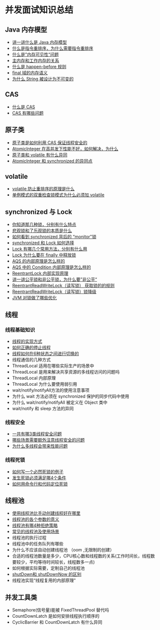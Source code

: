 
# 并发面试知识总结

## Java 内存模型

- [讲一讲什么是 Java 内存模型](/并发/讲一讲什么是%20Java%20内存模型.md)
- [什么是指令重排序，为什么需要指令重排序](/并发/什么是指令重排序.md)
- [什么是”内存可见性“问题](/并发/什么是”内存可见性“问题.md)
- [主内存和工作内存的关系](/并发/主内存和工作内存的关系.md)
- [什么是 happen-before 规则](/并发/什么是%20happen-before%20规则.md)
- [final 域的内存语义](/并发/final%20域的内存语义.md)
- [为什么 String 被设计为不可变的](/并发/为什么%20String%20被设计为不可变的.md)

## CAS

- [什么是 CAS](/并发/什么是CAS.md)
- [CAS 有哪些问题](/并发/CAS有哪些问题.md)

## 原子类

- [原子类是如何利用 CAS 保证线程安全的](/并发/原子类是如何利用CAS保证线程安全的.md)
- [AtomicInteger 在高并发下性能不好，如何解决，为什么](/并发/AtomicInteger在高并发下性能瓶颈的解决方案.md)
- [原子类和 volatile 有什么异同](/并发/原子类和volatile的异同.md)
- [AtomicInteger 和 synchronized 的异同点](/并发/AtomicInteger和synchronized的异同点.md)

## volatile

- [volatile 防止重排序的原理是什么](https://juejin.im/post/6844903683260432398#heading-6)
- [单例模式的双重检查锁模式为什么必须加 volatile](/并发/单例模式的双重检查锁模式为什么必须加volatile.md)

## synchronized 与 Lock

- [你知道那几种锁，分别有什么特点](/并发/Java中锁的分类.md)
- [悲观锁和了乐观锁的本质是什么](/并发/Java中锁的分类.md)
- [如何看到 synchronized 背后的 “monitor"锁](/并发/如何看到synchronized背后的monitor锁.md)
- [synchronized 和 Lock 如何选择](/并发/synchronized和Lock如何选择.md)
- [Lock 有哪几个常用方法，分别有什么用](/并发/Lock常用方法及其作用.md)
- [Lock 为什么要在 finally 中释放锁](/并发/Lock为什么要在finally中释放锁.md)
- [AQS 的内部原理是怎么样的](https://juejin.im/post/6844903689375711239)
- [AQS 中的 Condition 内部原理是怎么样的](https://juejin.im/post/6844903712171753479)
- [ReentrantLock 内部实现原理](https://juejin.im/post/6844903720099151879)
- [讲一讲公平锁和非公平锁，为什么要”非公平“](https://juejin.im/post/6844903720099151879#heading-4)
- [ReentrantReadWriteLock（读写锁） 获取锁的的规则](https://juejin.im/post/6844903742660165645)
- [ReentrantReadWriteLock（读写锁）锁降级](https://juejin.im/post/6844903742660165645#heading-13)
- [JVM 对锁做了哪些优化](/并发/JVM对锁做了哪些优化.md)

## 线程

### 线程基础知识

- [线程的实现方式](/并发/线程的实现方式.md)
- [如何正确的停止线程](/并发/如何正确的停止线程.md)
- [线程如何在6种状态之间进行切换的](/并发/线程如何在6中状态之间进行切换的.md)
- 线程通信的几种方式
- ThreadLocal 适用在哪些实际生产的场景中
- ThreadLocal 是用来解决共享资源的多线程访问的问题吗
- ThreadLocal 内部原理
- ThreadLocal 为什么要使用弱引用
- wait/notify/notifyAll方法的使用注意事项
- 为什么 wait 方法必须在 synchronized 保护的同步代码中使用
- 为什么 wait/notify/notifyAll 被定义在 Object 类中
- wait/notify 和 sleep 方法的异同

### 线程安全

- [一共有哪3类线程安全问题](/并发/3类线程安全问题.md)
- [哪些场景需要额外注意线程安全的问题](/并发/哪些场景需要额外注意线程安全的问题.md)
- [为什么多线程会带来性能问题](/并发/为什么多线程会带来性能问题.md)

### 线程死锁

- [如何写一个必然死锁的例子](/并发/如何写一个必然死锁的例子.md)
- [发生死锁必须满足哪4个条件](/并发/发生死锁必须满足哪4个条件.md)
- [如何用命令行和代码定位死锁](/并发/如何用命令行和代码定位死锁.md)

## 线程池

- [使用线程池比手动创建线程好在哪里](/并发/使用线程池比手动创建线程好在哪里.md)
- [线程池的各个参数的意义](/并发/线程各个参数的意义.md)
- [线程池有哪4种拒绝策略](/并发/线程池有哪4种拒绝策略.md)
- [常见的线程池及使用场景](/并发/常见的线程池及使用场景.md)
- 线程池的执行过程
- 线程池中的任务队列有哪些
- 为什么不应该自动创建线程池 （oom ,无限制的创建）
- 合适的线程池数量是多少，CPU核心数和线程数的关系(工作时间长，线程数要较少，平均等待时间较长，线程数多一点)
- 如何根据实际需要，定制自己的线程池
- [shutDown和 shutDownNow 的区别](/并发/shutDown和shutDownNow的区别.md)
- 线程池实现“线程复用的内部原理"

## 并发工具类

- Semaphore(信号量)能被 FixedThreadPool 替代吗
- CountDownLatch 是如何安排线程执行顺序的
- CyclicBarrier 和 CountDownLatch 有什么异同
